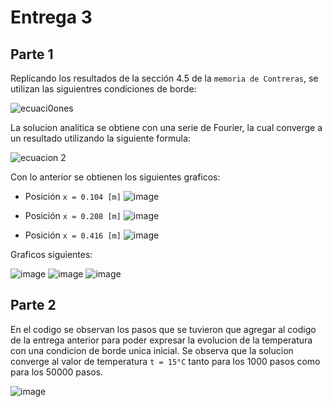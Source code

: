 # Entrega 3

## Parte 1

Replicando los resultados de la sección 4.5 de la `memoria de Contreras`, se utilizan las siguientres condiciones de borde:


![ecuaci0ones](https://user-images.githubusercontent.com/43649125/97651562-2a4cc900-1a3b-11eb-993c-1c14ee2a9e04.png)

La solucion analitica se obtiene con una serie de Fourier, la cual converge a un resultado utilizando la siguiente formula:

![ecuacion 2](https://user-images.githubusercontent.com/43649125/97651560-291b9c00-1a3b-11eb-8a3d-71f3735aad56.png)

Con lo anterior se obtienen los siguientes graficos:

* Posición `x = 0.104 [m]`
![image](https://user-images.githubusercontent.com/43451947/97652014-3a18dd00-1a3c-11eb-9f23-31c030c6aaaa.png)

* Posición `x = 0.208 [m]`
![image](https://user-images.githubusercontent.com/43451947/97652024-3f762780-1a3c-11eb-9a92-794fc8ded9d4.png)

* Posición `x = 0.416 [m]`
![image](https://user-images.githubusercontent.com/43451947/97652027-4309ae80-1a3c-11eb-844c-f21a53dcd1e6.png)

Graficos siguientes:

![image](https://user-images.githubusercontent.com/43451947/97655186-418fb480-1a43-11eb-97f3-a106bf453523.png)
![image](https://user-images.githubusercontent.com/43451947/97655191-46546880-1a43-11eb-9835-9c247c8f3140.png)
![image](https://user-images.githubusercontent.com/43451947/97655205-4e140d00-1a43-11eb-9bef-9bd7a2cdd63b.png)

## Parte 2

En el codigo se observan los pasos que se tuvieron que agregar al codigo de la entrega anterior para poder expresar la evolucion de la temperatura con una condicion de borde unica inicial. Se observa que la solucion converge al valor de temperatura `t = 15°C` tanto para los 1000 pasos como para los 50000 pasos.


![image](https://user-images.githubusercontent.com/43451947/97653371-67b35580-1a3f-11eb-9bfa-ec742b210f8f.png)
 
